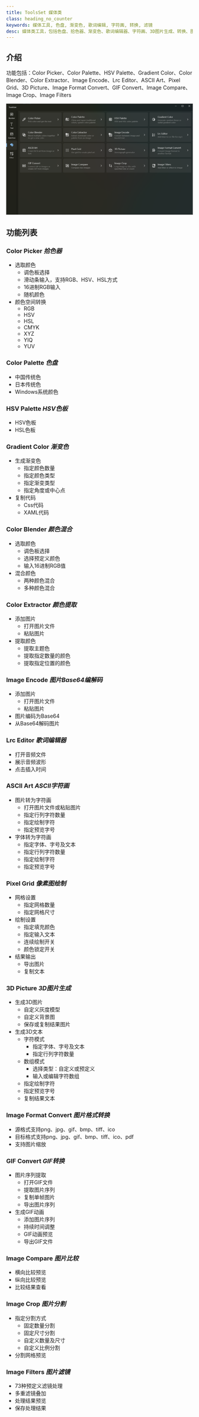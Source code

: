 ```yaml
---
title: ToolsSet 媒体类
class: heading_no_counter
keywords: 媒体工具, 色盘, 渐变色, 歌词编辑, 字符画, 转换, 滤镜
desc: 媒体类工具，包括色盘、拾色器、渐变色、歌词编辑器、字符画、3D图片生成、转换、图片分割、图片滤镜等
---
```


## 介绍

功能包括：Color Picker、Color Palette、HSV Palette、Gradient Color、Color Blender、Color Extractor、Image Encode、Lrc Editor、ASCII Art、Pixel Grid、3D Picture、Image Format Convert、GIF Convert、Image Compare、Image Crop、Image Filters

![](../assets/images/ToolsSet/ToolsSet03.png)

## 功能列表

### Color Picker *拾色器*
* 选取颜色
  * 调色板选择
  * 滑动条输入，支持RGB、HSV、HSL方式
  * 16进制RGB输入
  * 随机颜色
* 颜色空间转换
  * RGB
  * HSV
  * HSL
  * CMYK
  * XYZ
  * YIQ
  * YUV
### Color Palette *色盘*
* 中国传统色
* 日本传统色
* Windows系统颜色

### HSV Palette *HSV色板*
* HSV色板
* HSL色板

### Gradient Color *渐变色*
* 生成渐变色
  * 指定颜色数量
  * 指定颜色类型
  * 指定渐变类型
  * 指定角度或中心点
* 复制代码
  * Css代码
  * XAML代码

### Color Blender *颜色混合*
* 选取颜色
  * 调色板选择
  * 选择预定义颜色
  * 输入16进制RGB值
* 混合颜色
  * 两种颜色混合
  * 多种颜色混合

### Color Extractor *颜色提取*
* 添加图片
  * 打开图片文件
  * 粘贴图片
* 提取颜色
  * 提取主题色
  * 提取指定数量的颜色
  * 提取指定位置的颜色

### Image Encode *图片Base64编解码*
* 添加图片
  * 打开图片文件
  * 粘贴图片
* 图片编码为Base64
* 从Base64解码图片

### Lrc Editor *歌词编辑器*
* 打开音频文件
* 展示音频波形
* 点击插入时间

### ASCII Art *ASCII字符画*
* 图片转为字符画
  * 打开图片文件或粘贴图片
  * 指定行列字符数量
  * 指定绘制字符
  * 指定预览字号
* 字体转为字符画
  * 指定字体、字号及文本
  * 指定行列字符数量
  * 指定绘制字符
  * 指定预览字号

### Pixel Grid *像素图绘制*
* 网格设置
  * 指定网格数量
  * 指定网格尺寸
* 绘制设置
  * 指定填充颜色
  * 指定输入文本
  * 连续绘制开关
  * 颜色锁定开关
* 结果输出
  * 导出图片
  * 复制文本

### 3D Picture *3D图片生成*
* 生成3D图片
  * 自定义灰度模型
  * 自定义背景图
  * 保存或复制结果图片
* 生成3D文本
  * 字符模式
    * 指定字体、字号及文本
    * 指定行列字符数量
  * 数组模式
    * 选择类型：自定义或预定义
    * 输入或编辑字符数组
  * 指定绘制字符
  * 指定预览字号
  * 复制结果文本

### Image Format Convert *图片格式转换*
* 源格式支持png、jpg、gif、bmp、tiff、ico
* 目标格式支持png、jpg、gif、bmp、tiff、ico、pdf
* 支持图片缩放

### GIF Convert *GIF转换*
* 图片序列提取
  * 打开GIF文件
  * 提取图片序列
  * 复制单帧图片
  * 导出图片序列
* 生成GIF动画
  * 添加图片序列
  * 持续时间调整
  * GIF动画预览
  * 导出GIF文件

### Image Compare *图片比较*
* 横向比较预览
* 纵向比较预览
* 比较结果查看

### Image Crop *图片分割*
* 指定分割方式
  * 固定数量分割
  * 固定尺寸分割
  * 自定义数量及尺寸
  * 自定义比例分割
* 分割网格预览

### Image Filters *图片滤镜*
* 73种预定义滤镜处理
* 多重滤镜叠加
* 处理结果预览
* 保存处理结果
